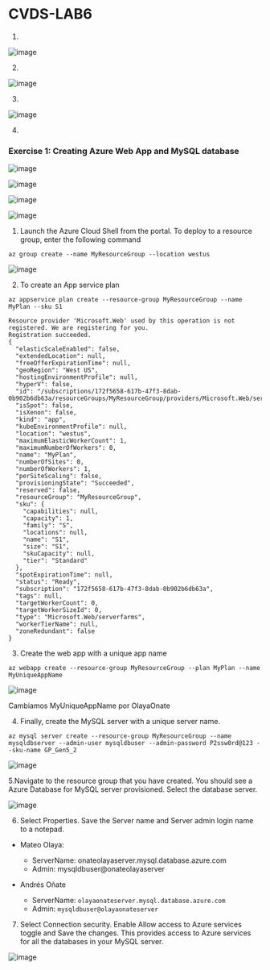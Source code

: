 # CVDS-LAB6

1.

![image](https://user-images.githubusercontent.com/63562181/224484253-cf443f44-99d7-4250-ac29-04b9582d4b55.png)


2. 

![image](https://user-images.githubusercontent.com/63562181/224484265-c0a07e48-fcad-4f6a-80ac-96608a6df3ff.png)

3. 

![image](https://user-images.githubusercontent.com/89365336/224484578-0224bc65-666f-4ee3-9021-1f07062e48f3.png)

4. 


### Exercise 1: Creating Azure Web App and MySQL database


![image](https://user-images.githubusercontent.com/89365336/224484927-9f2eeb1e-0b47-4d0a-a052-2b18519c6e59.png)


![image](https://user-images.githubusercontent.com/63562181/224485158-adbe7a3d-603e-4990-9e2a-1053567e20ef.png)

![image](https://user-images.githubusercontent.com/89365336/224485244-095f7325-dcaf-4154-8f1e-a5b59f0cd753.png)


![image](https://user-images.githubusercontent.com/63562181/224485253-6ab20be4-caa9-4712-8626-04ae1af21215.png)

1. Launch the Azure Cloud Shell from the portal. To deploy to a resource group, enter the following command

```
az group create --name MyResourceGroup --location westus
```

![image](https://user-images.githubusercontent.com/63562181/224485386-7b750324-b70d-4b21-aee1-25ea97895f08.png)

2. To create an App service plan
```
az appservice plan create --resource-group MyResourceGroup --name MyPlan --sku S1
```

```
Resource provider 'Microsoft.Web' used by this operation is not registered. We are registering for you.
Registration succeeded.
{
  "elasticScaleEnabled": false,
  "extendedLocation": null,
  "freeOfferExpirationTime": null,
  "geoRegion": "West US",
  "hostingEnvironmentProfile": null,
  "hyperV": false,
  "id": "/subscriptions/172f5658-617b-47f3-8dab-0b902b6db63a/resourceGroups/MyResourceGroup/providers/Microsoft.Web/serverfarms/MyPlan",
  "isSpot": false,
  "isXenon": false,
  "kind": "app",
  "kubeEnvironmentProfile": null,
  "location": "westus",
  "maximumElasticWorkerCount": 1,
  "maximumNumberOfWorkers": 0,
  "name": "MyPlan",
  "numberOfSites": 0,
  "numberOfWorkers": 1,
  "perSiteScaling": false,
  "provisioningState": "Succeeded",
  "reserved": false,
  "resourceGroup": "MyResourceGroup",
  "sku": {
    "capabilities": null,
    "capacity": 1,
    "family": "S",
    "locations": null,
    "name": "S1",
    "size": "S1",
    "skuCapacity": null,
    "tier": "Standard"
  },
  "spotExpirationTime": null,
  "status": "Ready",
  "subscription": "172f5658-617b-47f3-8dab-0b902b6db63a",
  "tags": null,
  "targetWorkerCount": 0,
  "targetWorkerSizeId": 0,
  "type": "Microsoft.Web/serverfarms",
  "workerTierName": null,
  "zoneRedundant": false
}
```
3. Create the web app with a unique app name
```
az webapp create --resource-group MyResourceGroup --plan MyPlan --name MyUniqueAppName
```

![image](https://user-images.githubusercontent.com/63562181/224485855-351bf482-624d-49a1-b744-b18610b54a40.png)

Cambiamos MyUniqueAppName por OlayaOnate

4. Finally, create the MySQL server with a unique server name.
```
az mysql server create --resource-group MyResourceGroup --name mysqldbserver --admin-user mysqldbuser --admin-password P2ssw0rd@123 --sku-name GP_Gen5_2
```

![image](https://user-images.githubusercontent.com/89365336/224486013-4015c58a-9835-4034-bc13-99790f76860f.png)

5.Navigate to the resource group that you have created. You should see a Azure Database for MySQL server provisioned. Select the database server.

![image](https://user-images.githubusercontent.com/63562181/224486156-7292541d-ce0d-4a6e-92b6-1bac601ffa6c.png)

6. Select Properties. Save the Server name and Server admin login name to a notepad.

+ Mateo Olaya:
  - ServerName: onateolayaserver.mysql.database.azure.com
  - Admin: mysqldbuser@onateolayaserver

+ Andrés Oñate
  - ServerName: `olayaonateserver.mysql.database.azure.com`
  - Admin: `mysqldbuser@olayaonateserver`

7. Select Connection security. Enable Allow access to Azure services toggle and Save the changes. This provides access to Azure services for all the databases in your MySQL server.

![image](https://user-images.githubusercontent.com/89365336/224486389-0b66f094-c076-456a-84a7-2e7ece7f170f.png)
